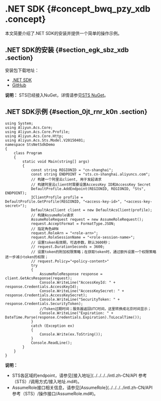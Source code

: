 # .NET SDK {#concept_bwq_pzy_xdb .concept}

本文简要介绍了.NET SDK的安装并提供一个简单的操作示例。

## .NET SDK的安装 {#section_egk_sbz_xdb .section}

安装包下载地址：

-   [.NET SDK](https://develop.aliyun.com/tools/sdk?#/dotnet)
-   [GitHub](https://github.com/aliyun/aliyun-openapi-net-sdk/tree/master/aliyun-net-sdk-sts)

**说明：** STS已经接入NuGet，详情请参见[STS NuGet](https://www.nuget.org/packages/aliyun-net-sdk-sts/)。

## .NET SDK示例 {#section_0jt_rnr_k0n .section}

``` {#codeblock_s6t_9t3_dih}
using System;
using Aliyun.Acs.Core;
using Aliyun.Acs.Core.Profile;
using Aliyun.Acs.Core.Http;
using Aliyun.Acs.Sts.Model.V20150401;
namespace StsNetSdkDemo
{
    class Program
    {
        static void Main(string[] args)
        {
            const string REGIONID = "cn-shanghai";
            const string ENDPOINT = "sts.cn-shanghai.aliyuncs.com";
            // 构建一个阿里云client, 用于发起请求
            // 构建阿里云client时需要设置AccessKey ID和AccessKey Secret
            DefaultProfile.AddEndpoint(REGIONID, REGIONID, "Sts", ENDPOINT);
            IClientProfile profile = DefaultProfile.GetProfile(REGIONID, "<access-key-id>", "<access-key-secret>");
            DefaultAcsClient client = new DefaultAcsClient(profile);
            // 构建AssumeRole请求
            AssumeRoleRequest request = new AssumeRoleRequest();
            request.AcceptFormat = FormatType.JSON;
            // 指定角色ARN
            request.RoleArn = "<role-arn>";
            request.RoleSessionName = "<role-session-name>";
            // 设置token有效期，可选参数，默认3600秒；
            // request.DurationSeconds = 3600;
            // 设置token的附加权限策略；在获取token时，通过额外设置一个权限策略进一步减小token的权限；
            // request.Policy="<policy-content>"
            try
            {
                AssumeRoleResponse response = client.GetAcsResponse(request);
                Console.WriteLine("AccessKeyId: " + response.Credentials.AccessKeyId);
                Console.WriteLine("AccessKeySecret: " + response.Credentials.AccessKeySecret);
                Console.WriteLine("SecurityToken: " + response.Credentials.SecurityToken);
                //Token过期时间；服务器返回UTC时间，这里转换成北京时间显示；
                Console.WriteLine("Expiration: " + DateTime.Parse(response.Credentials.Expiration).ToLocalTime());
            }
            catch (Exception ex)
            {
                Console.Write(ex.ToString());
            }
            Console.ReadLine();
        }
    }
}
```

**说明：** 

-   STS各区域的endpoint，请参见[接入地址](../../../../intl.zh-CN/API 参考（STS）/调用方式/接入地址.md#)。
-   AssumeRole接口相关信息，请参见[AssumeRole](../../../../intl.zh-CN/API 参考（STS）/操作接口/AssumeRole.md#)。

